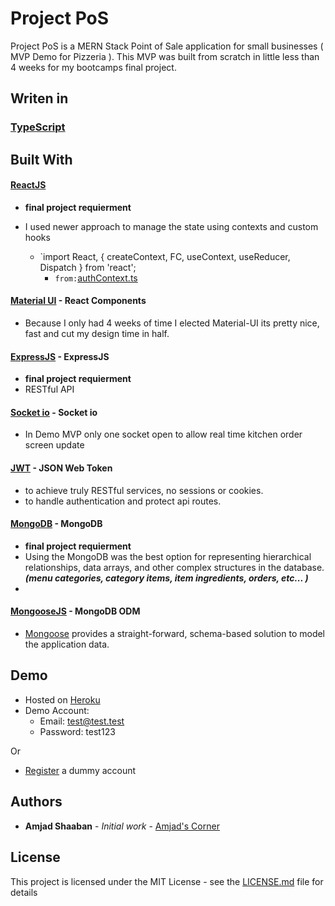 # Project PoS

Project PoS is a MERN Stack Point of Sale application for small businesses ( MVP Demo for Pizzeria ).
This MVP was built from scratch in little less than 4 weeks for my bootcamps final project.

## Writen in

### [TypeScript](https://www.typescriptlang.org/)

## Built With

#### [ReactJS](https://reactjs.org/)

- **final project requierment**
- I used newer approach to manage the state using contexts and custom hooks

  - `import React, { createContext, FC, useContext, useReducer, Dispatch } from 'react';
    - `from:`[authContext.ts](https://github.com/AmjadShaaban/ProjectThree/blob/master/client/src/contexts/auth/authContext.tsx)

#### [Material UI](https://material-ui.com/) - React Components

- Because I only had 4 weeks of time I elected Material-UI its pretty nice, fast and cut my design time in half.

#### [ExpressJS](https://expressjs.com/) - ExpressJS

- **final project requierment**
- RESTful API

#### [Socket io](https://socket.io/) - Socket io

- In Demo MVP only one socket open to allow real time kitchen order screen update

#### [JWT](https://jwt.io/) - JSON Web Token

- to achieve truly RESTful services, no sessions or cookies.
- to handle authentication and protect api routes.

#### [MongoDB](https://www.mongodb.com/) - MongoDB

- **final project requierment**
- Using the MongoDB was the best option for representing hierarchical relationships, data arrays, and other complex structures in the database.
  _**(menu categories, category items, item ingredients, orders, etc... )**_
-

#### [MongooseJS](https://mongoosejs.com/) - MongoDB ODM

- [Mongoose](https://mongoosejs.com/) provides a straight-forward, schema-based solution to model the application data.

## Demo

- Hosted on [Heroku](https://p3.pos.herokuapp.com)
- Demo Account:
  - Email: test@test.test
  - Password: test123

Or

- [Register](https://p3.pos.herokuapp.com/register) a dummy account

## Authors

- **Amjad Shaaban** - _Initial work_ - [Amjad's Corner](https://amjadscorner.us)

## License

This project is licensed under the MIT License - see the [LICENSE.md](LICENSE.md) file for details
